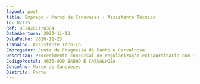 ```yaml
--- 
layout: post
title: Emprego - Marco de Canaveses - Assistente Técnico
Id: 82175
Ref: OE202011/0384
DataAbertura: 2020-11-13
DataFecho: 2020-11-23
Trabalho: Assistente Técnico
Empregador: Junta de Freguesia de Banho e Carvalhosa
Descricao: Procedimento concursal de regularização extraordinária com vista ao preenchimento de um (1) posto de trabalho para o mapa de pessoal da Direção Geral do Património Cultural na modalidade de contrato de trabalho em funções públicas por tempo indeterminado, na carreira e categoria de assistente técnico, para exercer funções na área administrativa.a) Preparação e gestão de documentos de natureza técnico administrativa, bem como de todo o expediente b) Organização e gestão de arquivo, e de processos administrativos c) Registo de pedidos, programação e organização de reuniões.
CodigoPostal: 4635-029 BANHO E CARVALHOSA
Concelho: Marco de Canaveses
Distrito: Porto
--- 
```

